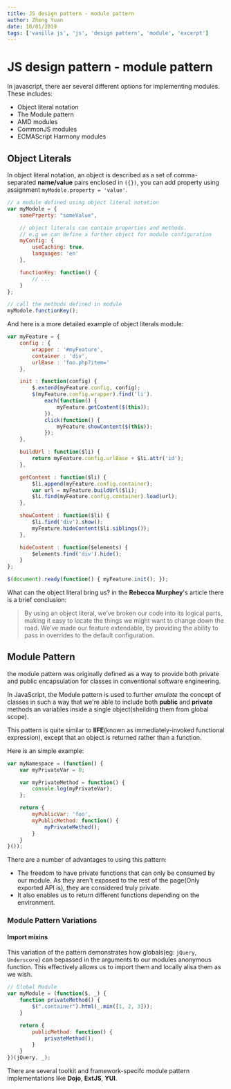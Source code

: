 ```yaml
---
title: JS design pattern - module pattern
author: Zheng Yuan
date: 10/01/2019
tags: ['vanilla js', 'js', 'design pattern', 'module', 'excerpt']
---
```


JS design pattern - module pattern
============

In javascript, there aer several different options for implementing modules. These includes:

* Object literal notation
* The Module pattern
* AMD modules
* CommonJS modules
* ECMAScript Harmony modules

Object Literals
----

In object literal notation, an object is described as a set of comma-separated **name/value** pairs enclosed in `({})`, you can add property using assignment `myModole.property = 'value'`.

~~~javascript
// a module defined using object literal notation
var myModole = {
    somePrperty: "someValue",

    // object literals can contain properties and methods.
    // e.g we can define a further object for module configuration
    myConfig: {
        useCaching: true,
        languages: 'en'
    },

    functionKey: function() {
        // ...
    }
};

// call the methods defined in module
myModole.functionKey();
~~~

And here is a more detailed example of object literals module:
~~~javascript
var myFeature = {
    config : {
        wrapper : '#myFeature',
        container : 'div',
        urlBase : 'foo.php?item='
    },

    init : function(config) {
        $.extend(myFeature.config, config);
        $(myFeature.config.wrapper).find('li').
            each(function() {
                myFeature.getContent($(this));
            }).
            click(function() {
                myFeature.showContent($(this));
            });
    },

    buildUrl : function($li) {
        return myFeature.config.urlBase + $li.attr('id');
    },

    getContent : function($li) {
        $li.append(myFeature.config.container);
        var url = myFeature.buildUrl($li);
        $li.find(myFeature.config.container).load(url);
    },

    showContent : function($li) {
        $li.find('div').show();
        myFeature.hideContent($li.siblings());
    },

    hideContent : function($elements) {
        $elements.find('div').hide();
    }
};

$(document).ready(function() { myFeature.init(); });
~~~

What can the object literal bring us? in the **Rebecca Murphey**'s article there is a brief conclusion:
> By using an object literal, we’ve broken our code into its logical parts, making it easy to locate the things we might want to change down the road. We’ve made our feature extendable, by providing the ability to pass in overrides to the default configuration. 

Module Pattern
----

the module pattern was originally defined as a way to provide both private and public encapsulation for classes in conventional software engineering.

In JavaScript, the Module pattern is used to further *emulate* the concept of classes in such a way that we're able to include both **public** and **private** methods an variables inside a single object(sheilding them from global scope).

This pattern is quite similar to **IIFE**(known as immediately-invoked functional expression), except that an object is returned rather than a function.

Here is an simple example:
~~~javascript
var myNamespace = (function() {
    var myPrivateVar = 0;

    var myPrivateMethod = function() {
        console.log(myPrivateVar);
    };

    return {
        myPublicVar: 'foo',
        myPublicMethod: function() {
            myPrivateMethod();
        }
    }
}());
~~~

There are a number of advantages to using this pattern:
* The freedom to have private functions that can only be consumed by our module. As they aren't exposed to the rest of the page(Only exported API is), they are considered truly private.
* It also enables us to return different functions depending on the environment.

### Module Pattern Variations
#### Import mixins 

This variation of the pattern demonstrates how globals(eg: `jQuery`, `Underscore`) can bepassed in the arguments to our modules anonymous function. This effectively allows us to import them and locally alisa them as we wish.

~~~javascript
// Global Module
var myModule = (function($, _) {
    function privateMethod() {
        $(".container").html(_.min([1, 2, 3]));
    }

    return {
        publicMethod: function() {
            privateMethod();
        }
    }
})(jQuery, _);
~~~

There are several toolkit and framework-specifc module pattern implementations like **Dojo**, **ExtJS**, **YUI**.

